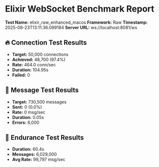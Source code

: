 # Elixir WebSocket Benchmark Report

**Test Name:** elixir_raw_enhanced_macos
**Framework:** Raw
**Timestamp:** 2025-08-23T13:11:36.099184
**Server URL:** ws://localhost:8081/ws

## 🔥 Connection Test Results

- **Target:** 50,000 connections
- **Achieved:** 48,700 (97.4%)
- **Rate:** 464.0 conn/sec
- **Duration:** 104.95s
- **Failed:** 0

## 🌊 Message Test Results

- **Target:** 730,500 messages
- **Sent:** 0 (0.0%)
- **Rate:** 0 msg/sec
- **Duration:** 0.05s
- **Errors:** 6,000

## 💪 Endurance Test Results

- **Duration:** 60.4s
- **Messages:** 6,029,000
- **Avg Rate:** 99,797 msg/sec

